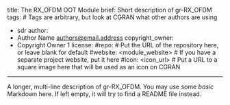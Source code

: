 title: The RX_OFDM OOT Module
brief: Short description of gr-RX_OFDM
tags: # Tags are arbitrary, but look at CGRAN what other authors are using
  - sdr
author:
  - Author Name <authors@email.address>
copyright_owner:
  - Copyright Owner 1
license:
#repo: # Put the URL of the repository here, or leave blank for default
#website: <module_website> # If you have a separate project website, put it here
#icon: <icon_url> # Put a URL to a square image here that will be used as an icon on CGRAN
---
A longer, multi-line description of gr-RX_OFDM.
You may use some *basic* Markdown here.
If left empty, it will try to find a README file instead.
